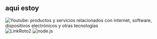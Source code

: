 ## aqui estoy
![Youtube: productos y servicios relacionados con internet, software, dispositivos electrónicos y otras tecnologías](https://www.youtube.com)
![LinkRoto2](https://developer.mozilla.org/es/eb/JavaScript/Reference/Global_Objects/Array/)
![node.js](https://nodejs.dev/a)
     

